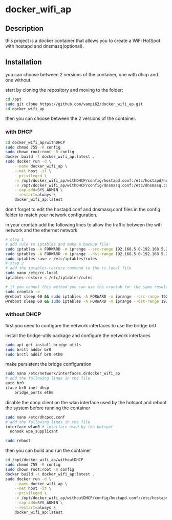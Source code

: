 # docker_wifi_ap

## Description
this project is a docker container that allows you to create a WiFi HotSpot with hostapd and dnsmasq(optional).

## Installation
you can choose between 2 versions of the container, one with dhcp and one without.

start by cloning the repository and moving to the folder:
```sh
cd /opt
sudo git clone https://github.com/vampi62/docker_wifi_ap.git
cd docker_wifi_ap
```
then you can choose between the 2 versions of the container.

### with DHCP
```sh
cd docker_wifi_ap/withDHCP
sudo chmod 755 -R config
sudo chown root:root -R config
docker build -t docker_wifi_ap:latest .
sudo docker run -d \
	--name docker_wifi_ap \
	--net host -it \
	--privileged \
	-v /opt/docker_wifi_ap/withDHCP/config/hostapd.conf:/etc/hostapd/hostapd.conf:ro \
	-v /opt/docker_wifi_ap/withDHCP/config/dnsmasq.conf:/etc/dnsmasq.conf:ro \
	--cap-add=SYS_ADMIN \
	--restart=always \
	docker_wifi_ap:latest
```
don't forget to edit the hostapd.conf and dnsmasq.conf files in the config folder to match your network configuration.

in your crontab add the following lines to allow the traffic between the wifi network and the ethernet network
```sh
# step 1
# add rule to iptables and make a backup file
sudo iptables -A FORWARD -m iprange --src-range 192.168.5.0-192.168.5.255 -j ACCEPT
sudo iptables -A FORWARD -m iprange --dst-range 192.168.5.0-192.168.5.255 -j ACCEPT
sudo iptables-save > /etc/iptables/rules
# step 2
# add the iptables-restore command to the rc.local file
sudo nano /etc/rc.local
iptables-restore < /etc/iptables/rules

# if you cannot this method you can use the crontab for the same result
sudo crontab -e
@reboot sleep 60 && sudo iptables -A FORWARD -m iprange --src-range 192.168.5.0-192.168.5.255 -j ACCEPT
@reboot sleep 60 && sudo iptables -A FORWARD -m iprange --dst-range 192.168.5.0-192.168.5.255 -j ACCEPT
```


### without DHCP
first you need to configure the network interfaces to use the bridge br0

install the bridge-utils package and configure the network interfaces
```sh
sudo apt-get install bridge-utils
sudo brctl addbr br0
sudo brctl addif br0 eth0
```

make persistent the bridge configuration
```sh
sudo nano /etc/network/interfaces.d/docker_wifi_ap
# add the following lines in the file
auto br0
iface br0 inet dhcp
    bridge_ports eth0
```

disable the dhcp client on the wlan interface used by the hotspot and reboot the system before running the container
```sh
sudo nano /etc/dhcpcd.conf
# add the following lines in the file
interface wlan0 # interface used by the hotspot
  nohook wpa_supplicant

sudo reboot
```

then you can build and run the container
```sh
cd /opt/docker_wifi_ap/withoutDHCP
sudo chmod 755 -R config
sudo chown root:root -R config
docker build -t docker_wifi_ap:latest .
sudo docker run -d \
	--name docker_wifi_ap \
	--net host -it \
	--privileged \
	-v /opt/docker_wifi_ap/withoutDHCP/config/hostapd.conf:/etc/hostapd/hostapd.conf:ro \
	--cap-add=SYS_ADMIN \
	--restart=always \
	docker_wifi_ap:latest
```
